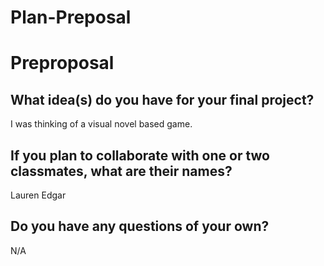 # Plan-Preposal

# Preproposal

## What idea(s) do you have for your final project?

 I was thinking of a visual novel based game.



## If you plan to collaborate with one or two classmates, what are their names?

Lauren Edgar

## Do you have any questions of your own?

N/A
